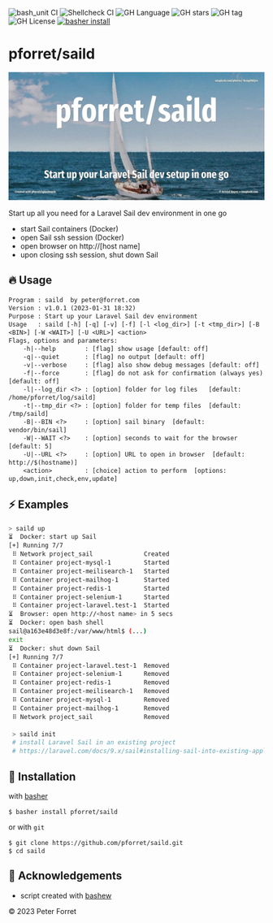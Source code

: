 ![bash_unit CI](https://github.com/pforret/saild/workflows/bash_unit%20CI/badge.svg)
![Shellcheck CI](https://github.com/pforret/saild/workflows/Shellcheck%20CI/badge.svg)
![GH Language](https://img.shields.io/github/languages/top/pforret/saild)
![GH stars](https://img.shields.io/github/stars/pforret/saild)
![GH tag](https://img.shields.io/github/v/tag/pforret/saild)
![GH License](https://img.shields.io/github/license/pforret/saild)
[![basher install](https://img.shields.io/badge/basher-install-white?logo=gnu-bash&style=flat)](https://www.basher.it/package/)

# pforret/saild

![](assets/saild.jpg)

Start up all you need for a Laravel Sail dev environment in one go
* start Sail containers (Docker)
* open Sail ssh session (Docker)
* open browser on http://[host name]
* upon closing ssh session, shut down Sail

## 🔥 Usage

```
Program : saild  by peter@forret.com
Version : v1.0.1 (2023-01-31 18:32)
Purpose : Start up your Laravel Sail dev environment
Usage   : saild [-h] [-q] [-v] [-f] [-l <log_dir>] [-t <tmp_dir>] [-B <BIN>] [-W <WAIT>] [-U <URL>] <action>
Flags, options and parameters:
    -h|--help        : [flag] show usage [default: off]
    -q|--quiet       : [flag] no output [default: off]
    -v|--verbose     : [flag] also show debug messages [default: off]
    -f|--force       : [flag] do not ask for confirmation (always yes) [default: off]
    -l|--log_dir <?> : [option] folder for log files   [default: /home/pforret/log/saild]
    -t|--tmp_dir <?> : [option] folder for temp files  [default: /tmp/saild]
    -B|--BIN <?>     : [option] sail binary  [default: vendor/bin/sail]
    -W|--WAIT <?>    : [option] seconds to wait for the browser  [default: 5]
    -U|--URL <?>     : [option] URL to open in browser  [default: http://$(hostname)]
    <action>         : [choice] action to perform  [options: up,down,init,check,env,update]
```

## ⚡️ Examples

```bash
> saild up
⏳  Docker: start up Sail
[+] Running 7/7
 ⠿ Network project_sail              Created                                                                                                                                                                                                                     0.1s 
 ⠿ Container project-mysql-1         Started                                                                                                                                                                                                                     2.6s
 ⠿ Container project-meilisearch-1   Started                                                                                                                                                                                                                     2.0s 
 ⠿ Container project-mailhog-1       Started                                                                                                                                                                                                                     2.4s 
 ⠿ Container project-redis-1         Started                                                                                                                                                                                                                     2.5s 
 ⠿ Container project-selenium-1      Started                                                                                                                                                                                                                     1.9s 
 ⠿ Container project-laravel.test-1  Started                                                                                                                                                                                                                     3.2s
⏳  Browser: open http://<host name> in 5 secs
⏳  Docker: open bash shell
sail@a163e48d3e8f:/var/www/html$ (...)
exit
⏳  Docker: shut down Sail
[+] Running 7/7
 ⠿ Container project-laravel.test-1  Removed                                                                                                                                                                                                                     0.6s 
 ⠿ Container project-selenium-1      Removed                                                                                                                                                                                                                     4.3s
 ⠿ Container project-redis-1         Removed                                                                                                                                                                                                                     1.2s 
 ⠿ Container project-meilisearch-1   Removed                                                                                                                                                                                                                     1.0s 
 ⠿ Container project-mysql-1         Removed                                                                                                                                                                                                                     2.5s 
 ⠿ Container project-mailhog-1       Removed                                                                                                                                                                                                                     1.4s 
 ⠿ Network project_sail              Removed 
 
 > saild init
 # install Laravel Sail in an existing project
 # https://laravel.com/docs/9.x/sail#installing-sail-into-existing-applications
```

## 🚀 Installation

with [basher](https://github.com/basherpm/basher)

	$ basher install pforret/saild

or with `git`

	$ git clone https://github.com/pforret/saild.git
	$ cd saild

## 📝 Acknowledgements

* script created with [bashew](https://github.com/pforret/bashew)

&copy; 2023 Peter Forret
